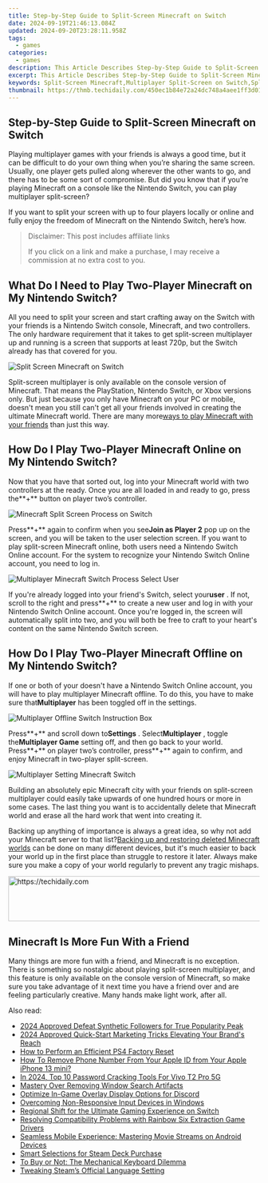 ```yaml
---
title: Step-by-Step Guide to Split-Screen Minecraft on Switch
date: 2024-09-19T21:46:13.084Z
updated: 2024-09-20T23:28:11.958Z
tags:
  - games
categories:
  - games
description: This Article Describes Step-by-Step Guide to Split-Screen Minecraft on Switch
excerpt: This Article Describes Step-by-Step Guide to Split-Screen Minecraft on Switch
keywords: Split-Screen Minecraft,Multiplayer Split-Screen on Switch,Split-Screen Gaming Guide,Nintendo Switch Multiplayer Tutorial,Minecraft Split Screen Technique,Console Splitscreen Gameplay Guide,Nintendo Switch Gaming Strategies (Split Screen)
thumbnail: https://thmb.techidaily.com/450ec1b84e72a24dc748a4aee1ff3d014e9229d42ab5bd65b8cf7e7b256ed53c.jpg
---
```


## Step-by-Step Guide to Split-Screen Minecraft on Switch

 Playing multiplayer games with your friends is always a good time, but it can be difficult to do your own thing when you’re sharing the same screen. Usually, one player gets pulled along wherever the other wants to go, and there has to be some sort of compromise. But did you know that if you’re playing Minecraft on a console like the Nintendo Switch, you can play multiplayer split-screen?

 If you want to split your screen with up to four players locally or online and fully enjoy the freedom of Minecraft on the Nintendo Switch, here’s how.

>  Disclaimer: This post includes affiliate links
>
>  If you click on a link and make a purchase, I may receive a commission at no extra cost to you.
>

## What Do I Need to Play Two-Player Minecraft on My Nintendo Switch?

 All you need to split your screen and start crafting away on the Switch with your friends is a Nintendo Switch console, Minecraft, and two controllers. The only hardware requirement that it takes to get split-screen multiplayer up and running is a screen that supports at least 720p, but the Switch already has that covered for you.

![Split Screen Minecraft on Switch](https://static1.makeuseofimages.com/wordpress/wp-content/uploads/2023/07/img_3176.jpeg)

 Split-screen multiplayer is only available on the console version of Minecraft. That means the PlayStation, Nintendo Switch, or Xbox versions only. But just because you only have Minecraft on your PC or mobile, doesn't mean you still can't get all your friends involved in creating the ultimate Minecraft world. There are many more[ways to play Minecraft with your friends](https://www.makeuseof.com/how-to-play-minecraft-with-friends/) than just this way.

## How Do I Play Two-Player Minecraft Online on My Nintendo Switch?

 Now that you have that sorted out, log into your Minecraft world with two controllers at the ready. Once you are all loaded in and ready to go, press the**+** button on player two’s controller.

![Minecraft Split Screen Process on Switch](https://static1.makeuseofimages.com/wordpress/wp-content/uploads/2023/07/img_3174.jpeg)

 Press**+** again to confirm when you see**Join as Player 2** pop up on the screen, and you will be taken to the user selection screen. If you want to play split-screen Minecraft online, both users need a Nintendo Switch Online account. For the system to recognize your Nintendo Switch Online account, you need to log in.

![Multiplayer Minecraft Switch Process Select User](https://static1.makeuseofimages.com/wordpress/wp-content/uploads/2023/07/img_3175.jpeg)

 If you're already logged into your friend's Switch, select your**user** . If not, scroll to the right and press**+** to create a new user and log in with your Nintendo Switch Online account. Once you're logged in, the screen will automatically split into two, and you will both be free to craft to your heart's content on the same Nintendo Switch screen.

## How Do I Play Two-Player Minecraft Offline on My Nintendo Switch?

 If one or both of your doesn't have a Nintendo Switch Online account, you will have to play multiplayer Minecraft offline. To do this, you have to make sure that**Multiplayer** has been toggled off in the settings.

![Multiplayer Offline Switch Instruction Box](https://static1.makeuseofimages.com/wordpress/wp-content/uploads/2023/07/img_3177.jpeg)

 Press**+** and scroll down to**Settings** . Select**Multiplayer** , toggle the**Multiplayer Game** setting off, and then go back to your world. Press**+** on player two’s controller, press**+** again to confirm, and enjoy Minecraft in two-player split-screen.

![Multiplayer Setting Minecraft Switch](https://static1.makeuseofimages.com/wordpress/wp-content/uploads/2023/07/img_3178.jpeg)

 Building an absolutely epic Minecraft city with your friends on split-screen multiplayer could easily take upwards of one hundred hours or more in some cases. The last thing you want is to accidentally delete that Minecraft world and erase all the hard work that went into creating it.

 Backing up anything of importance is always a great idea, so why not add your Minecraft server to that list?[Backing up and restoring deleted Minecraft worlds](https://www.makeuseof.com/minecraft-world-how-to-restore/) can be done on many different devices, but it's much easier to back your world up in the first place than struggle to restore it later. Always make sure you make a copy of your world regularly to prevent any tragic mishaps.

<!-- affiliate ads begin -->
<a href="https://appsumo.8odi.net/c/5597632/2130889/7443" target="_top" id="2130889">
  <img src="//a.impactradius-go.com/display-ad/7443-2130889" border="0" alt="https://techidaily.com" width="600" height="90"/>
</a>
<img height="0" width="0" src="https://appsumo.8odi.net/i/5597632/2130889/7443" style="position:absolute;visibility:hidden;" border="0" />
<!-- affiliate ads end -->

## Minecraft Is More Fun With a Friend

 Many things are more fun with a friend, and Minecraft is no exception. There is something so nostalgic about playing split-screen multiplayer, and this feature is only available on the console version of Minecraft, so make sure you take advantage of it next time you have a friend over and are feeling particularly creative. Many hands make light work, after all.

<ins class="adsbygoogle"
     style="display:block"
     data-ad-format="autorelaxed"
     data-ad-client="ca-pub-7571918770474297"
     data-ad-slot="1223367746"></ins>

<ins class="adsbygoogle"
     style="display:block"
     data-ad-client="ca-pub-7571918770474297"
     data-ad-slot="8358498916"
     data-ad-format="auto"
     data-full-width-responsive="true"></ins>

<span class="atpl-alsoreadstyle">Also read:</span>
<div><ul>
<li><a href="https://youtube-zero.techidaily.com/approved-defeat-synthetic-followers-for-true-popularity-peak/"><u>2024 Approved Defeat Synthetic Followers for True Popularity Peak</u></a></li>
<li><a href="https://extra-skills.techidaily.com/2024-approved-quick-start-marketing-tricks-elevating-your-brands-reach/"><u>2024 Approved Quick-Start Marketing Tricks Elevating Your Brand's Reach</u></a></li>
<li><a href="https://games-able.techidaily.com/how-to-perform-an-efficient-ps4-factory-reset/"><u>How to Perform an Efficient PS4 Factory Reset</u></a></li>
<li><a href="https://apple-account.techidaily.com/how-to-remove-phone-number-from-your-apple-id-from-your-apple-iphone-13-mini-by-drfone-ios/"><u>How To Remove Phone Number From Your Apple ID from Your Apple iPhone 13 mini?</u></a></li>
<li><a href="https://android-unlock.techidaily.com/in-2024-top-10-password-cracking-tools-for-vivo-t2-pro-5g-by-drfone-android/"><u>In 2024, Top 10 Password Cracking Tools For Vivo T2 Pro 5G</u></a></li>
<li><a href="https://win11-tips.techidaily.com/mastery-over-removing-window-search-artifacts/"><u>Mastery Over Removing Window Search Artifacts</u></a></li>
<li><a href="https://games-able.techidaily.com/optimize-in-game-overlay-display-options-for-discord/"><u>Optimize In-Game Overlay Display Options for Discord</u></a></li>
<li><a href="https://win11-tips.techidaily.com/overcoming-non-responsive-input-devices-in-windows/"><u>Overcoming Non-Responsive Input Devices in Windows</u></a></li>
<li><a href="https://games-able.techidaily.com/regional-shift-for-the-ultimate-gaming-experience-on-switch/"><u>Regional Shift for the Ultimate Gaming Experience on Switch</u></a></li>
<li><a href="https://win-solutions.techidaily.com/resolving-compatibility-problems-with-rainbow-six-extraction-game-drivers/"><u>Resolving Compatibility Problems with Rainbow Six Extraction Game Drivers</u></a></li>
<li><a href="https://some-knowledge.techidaily.com/seamless-mobile-experience-mastering-movie-streams-on-android-devices/"><u>Seamless Mobile Experience: Mastering Movie Streams on Android Devices</u></a></li>
<li><a href="https://games-able.techidaily.com/smart-selections-for-steam-deck-purchase/"><u>Smart Selections for Steam Deck Purchase</u></a></li>
<li><a href="https://games-able.techidaily.com/to-buy-or-not-the-mechanical-keyboard-dilemma/"><u>To Buy or Not: The Mechanical Keyboard Dilemma</u></a></li>
<li><a href="https://games-able.techidaily.com/tweaking-steams-official-language-setting/"><u>Tweaking Steam’s Official Language Setting</u></a></li>
</ul></div>

